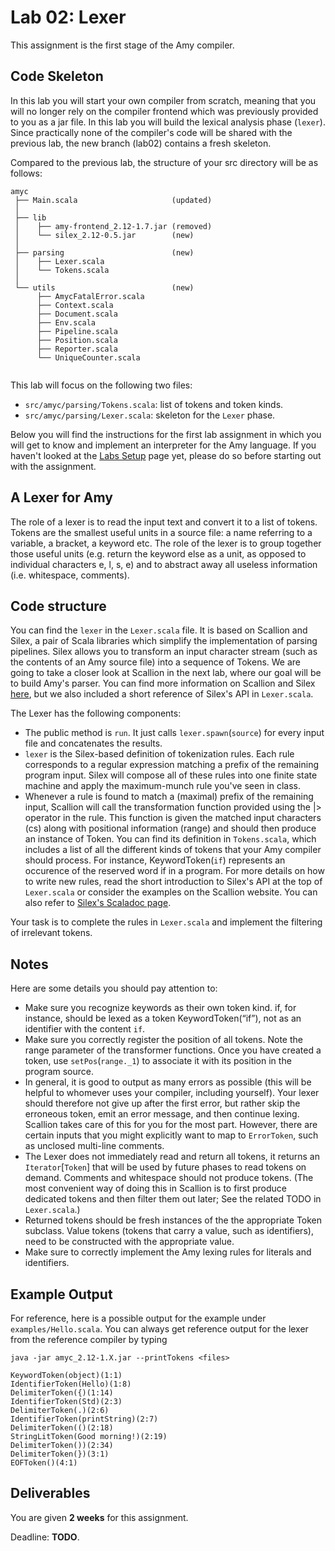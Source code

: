 # Lab 02: Lexer

This assignment is the first stage of the Amy compiler.

## Code Skeleton

In this lab you will start your own compiler from scratch, meaning that you will no longer rely on the compiler frontend which was previously provided to you as a jar file. In this lab you will build the lexical analysis phase (`lexer`). Since practically none of the compiler's code will be shared with the previous lab, the new branch (lab02) contains a fresh skeleton.

Compared to the previous lab, the structure of your src directory will be as follows:
```
amyc
 ├── Main.scala                     (updated)
 │
 ├── lib
 │    ├── amy-frontend_2.12-1.7.jar (removed)
 │    └── silex_2.12-0.5.jar        (new)
 │
 ├── parsing                        (new)
 │    ├── Lexer.scala
 │    └── Tokens.scala
 │
 └── utils                          (new)
      ├── AmycFatalError.scala
      ├── Context.scala
      ├── Document.scala
      ├── Env.scala
      ├── Pipeline.scala
      ├── Position.scala
      ├── Reporter.scala
      └── UniqueCounter.scala


```
This lab will focus on the following two files:

* `src/amyc/parsing/Tokens.scala`: list of tokens and token kinds.
* `src/amyc/parsing/Lexer.scala`: skeleton for the `Lexer` phase.

Below you will find the instructions for the first lab assignment in which you will get to know and implement an interpreter for the Amy language. If you haven't looked at the [Labs Setup](https://gitlab.epfl.ch/lara/cs320/-/blob/main/labs/labs_setup.md) page yet, please do so before starting out with the assignment.

## A Lexer for Amy

The role of a lexer is to read the input text and convert it to a list of tokens. Tokens are the smallest useful units in a source file: a name referring to a variable, a bracket, a keyword etc. The role of the lexer is to group together those useful units (e.g. return the keyword else as a unit, as opposed to individual characters e, l, s, e) and to abstract away all useless information (i.e. whitespace, comments).

## Code structure

You can find the `lexer` in the `Lexer.scala` file. It is based on Scallion and Silex, a pair of Scala libraries which simplify the implementation of parsing pipelines. Silex allows you to transform an input character stream (such as the contents of an Amy source file) into a sequence of Tokens. We are going to take a closer look at Scallion in the next lab, where our goal will be to build Amy's parser. You can find more information on Scallion and Silex [here](https://github.com/epfl-lara/scallion), but we also included a short reference of Silex's API in `Lexer.scala`.

The Lexer has the following components:

* The public method is `run`. It just calls `lexer.spawn`(`source`) for every input file and concatenates the results.
* `lexer` is the Silex-based definition of tokenization rules. Each rule corresponds to a regular expression matching a prefix of the remaining program input. Silex will compose all of these rules into one finite state machine and apply the maximum-munch rule you've seen in class.
* Whenever a rule is found to match a (maximal) prefix of the remaining input, Scallion will call the transformation function provided using the |> operator in the rule. This function is given the matched input characters (cs) along with positional information (range) and should then produce an instance of Token. You can find its definition in `Tokens.scala`, which includes a list of all the different kinds of tokens that your Amy compiler should process. For instance, KeywordToken(`if`) represents an occurence of the reserved word if in a program.
For more details on how to write new rules, read the short introduction to Silex's API at the top of `Lexer.scala` or consider the examples on the Scallion website. You can also refer to [Silex's Scaladoc page](https://epfl-lara.github.io/silex/silex/index.html).

Your task is to complete the rules in `Lexer.scala` and implement the filtering of irrelevant tokens.

## Notes
Here are some details you should pay attention to:

* Make sure you recognize keywords as their own token kind. if, for instance, should be lexed as a token KeywordToken(“if”), not as an identifier with the content `if`.
* Make sure you correctly register the position of all tokens. Note the range parameter of the transformer functions. Once you have created a token, use `setPos`(`range._1`) to associate it with its position in the program source.
* In general, it is good to output as many errors as possible (this will be helpful to whomever uses your compiler, including yourself). Your lexer should therefore not give up after the first error, but rather skip the erroneous token, emit an error message, and then continue lexing. Scallion takes care of this for you for the most part. However, there are certain inputs that you might explicitly want to map to `ErrorToken`, such as unclosed multi-line comments.
* The Lexer does not immediately read and return all tokens, it returns an `Iterator`[`Token`] that will be used by future phases to read tokens on demand.
Comments and whitespace should not produce tokens. (The most convenient way of doing this in Scallion is to first produce dedicated tokens and then filter them out later; See the related TODO in `Lexer.scala`.)
* Returned tokens should be fresh instances of the the appropriate Token subclass. Value tokens (tokens that carry a value, such as identifiers), need to be constructed with the appropriate value.
* Make sure to correctly implement the Amy lexing rules for literals and identifiers.

## Example Output
For reference, here is a possible output for the example under `examples/Hello.scala`. You can always get reference output for the lexer from the reference compiler by typing

```
java -jar amyc_2.12-1.X.jar --printTokens <files>
```
```
KeywordToken(object)(1:1)
IdentifierToken(Hello)(1:8)
DelimiterToken({)(1:14)
IdentifierToken(Std)(2:3)
DelimiterToken(.)(2:6)
IdentifierToken(printString)(2:7)
DelimiterToken(()(2:18)
StringLitToken(Good morning!)(2:19)
DelimiterToken())(2:34)
DelimiterToken(})(3:1)
EOFToken()(4:1)
```

## Deliverables
You are given **2 weeks** for this assignment.

Deadline: **TODO**.
